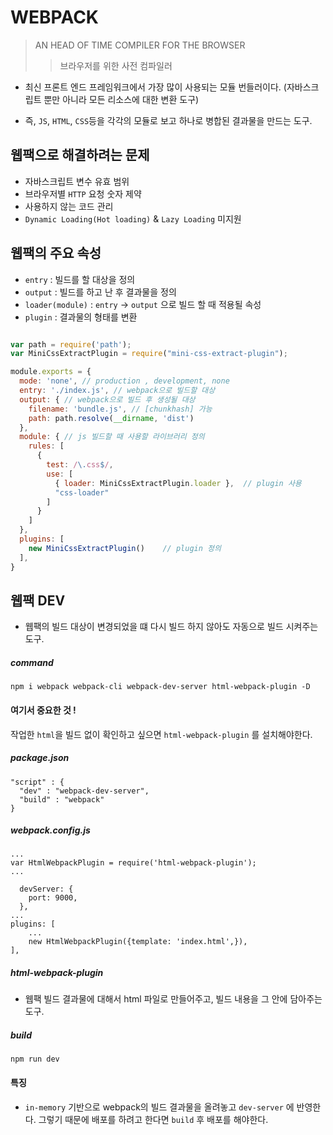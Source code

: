 # WEBPACK

> AN HEAD OF TIME COMPILER FOR THE BROWSER
>> 브라우저를 위한 사전 컴파일러

- 최신 프론트 엔드 프레임워크에서 가장 많이 사용되는 모듈 번들러이다. (자바스크립트 뿐만 아니라 모든 리소스에 대한 변환 도구)

- 즉, `JS`, `HTML`, `CSS`등을 각각의 모듈로 보고 하나로 병합된 결과물을 만드는 도구.


## 웹팩으로 해결하려는 문제
- 자바스크립트 변수 유효 범위
- 브라우저별 `HTTP` 요청 숫자 제약
- 사용하지 않는 코드 관리
- `Dynamic Loading(Hot loading)` & `Lazy Loading` 미지원


## 웹팩의 주요 속성 

- `entry` : 빌드를 할 대상을 정의
- `output` : 빌드를 하고 난 후 결과물을 정의
- `loader(module)` : `entry` -> `output` 으로 빌드 할 때 적용될 속성
- `plugin` : 결과물의 형태를 변환

``` js

var path = require('path');
var MiniCssExtractPlugin = require("mini-css-extract-plugin");

module.exports = {
  mode: 'none', // production , development, none
  entry: './index.js', // webpack으로 빌드할 대상
  output: { // webpack으로 빌드 후 생성될 대상 
    filename: 'bundle.js', // [chunkhash] 가능  
    path: path.resolve(__dirname, 'dist')
  },
  module: { // js 빌드할 때 사용할 라이브러리 정의 
    rules: [    
      {
        test: /\.css$/,
        use: [
          { loader: MiniCssExtractPlugin.loader },  // plugin 사용
          "css-loader"
        ]
      }
    ]
  },
  plugins: [
    new MiniCssExtractPlugin()    // plugin 정의 
  ],
} 


```


## 웹팩 DEV 

- 웹팩의 빌드 대상이 변경되었을 떄 다시 빌드 하지 않아도 자동으로 빌드 시켜주는 도구.


##### command
`npm i webpack webpack-cli webpack-dev-server html-webpack-plugin -D`



#### 여기서 중요한 것 !
작업한 `html`을 빌드 없이 확인하고 싶으면 `html-webpack-plugin` 를 설치해야한다.


##### package.json
```
"script" : {
  "dev" : "webpack-dev-server",
  "build" : "webpack"
}
```


##### webpack.config.js
```
...
var HtmlWebpackPlugin = require('html-webpack-plugin');
...

  devServer: {
    port: 9000,
  },
...
plugins: [
    ...
    new HtmlWebpackPlugin({template: 'index.html',}),
],
```

##### html-webpack-plugin
- 웹팩 빌드 결과물에 대해서 html 파일로 만들어주고, 빌드 내용을 그 안에 담아주는 도구. 



##### build
`npm run dev`


#### 특징
- `in-memory` 기반으로 webpack의 빌드 결과물을 올려놓고 `dev-server` 에 반영한다. 그렇기 때문에 배포를 하려고 한다면 `build` 후 배포를 해야한다.